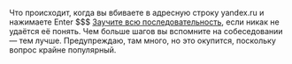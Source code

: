 Что происходит, когда вы вбиваете в адресную строку yandex.ru и нажимаете Enter
$$$
<a href="https://t.me/winterview/13">Заучите всю последовательность</a>, если никак не удаётся её понять.
Чем больше шагов вы вспомните на собеседовании — тем лучше.
Предупреждаю, там много, но это окупится, поскольку вопрос крайне популярный.